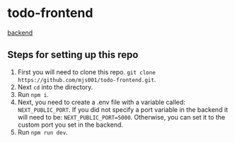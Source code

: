 # todo-frontend

[backend](https://github.com/mjs001/todo-backend)

## Steps for setting up this repo

1. First you will need to clone this repo. `git clone https://github.com/mjs001/todo-frontend.git`.
2. Next `cd` into the directory.
3. Run `npm i`.
4. Next, you need to create a .env file with a variable called: `NEXT_PUBLIC_PORT`. If you did not specify a port variable in the backend it will need to be: `NEXT_PUBLIC_PORT=5000`. Otherwise, you can set it to the custom port you set in the backend.
5. Run `npm run dev`.
